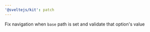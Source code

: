 ```yaml
---
'@sveltejs/kit': patch
---
```


Fix navigation when `base` path is set and validate that option's value

